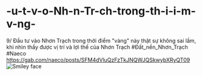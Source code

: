 # -u-t-v-o-Nh-n-Tr-ch-trong-th-i-i-m-v-ng-
9/ Đầu tư vào Nhơn Trạch trong thời điểm "vàng" này thật sự không sai lầm, khi nhìn thấy được vị trí và lợi thế của Nhơn Trạch #Đất_nền_Nhơn_Trạch #Naeco 
https://gab.com/naeco/posts/SFM4dVluQzFzTkJNQWJQSkwybXRyQT09
<img src="https://i.imgur.com/LqHxCKf.jpg" alt="Smiley face">
